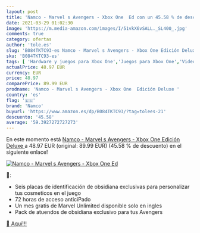 ```yaml
---
layout: post
title: 'Namco - Marvel s Avengers - Xbox One  Ed con un 45.58 % de descuento'
date: 2021-03-29 01:02:30
image: 'https://m.media-amazon.com/images/I/51vkX6vSALL._SL400_.jpg'
comments: true
category: ofertas
author: 'tole.es'
slug: 'B084TKTC93-es Namco - Marvel s Avengers - Xbox One Edición Deluxe'
sku: 'B084TKTC93-es'
tags: [ 'Hardware y juegos para Xbox One','Juegos para Xbox One','Videojuegos','namco','xbox', ]
actualPrice: 48.97 EUR
currency: EUR
price: 48.97
comparePrice: 89.99 EUR
prodname: 'Namco - Marvel s Avengers - Xbox One  Edición Deluxe '
country: 'es'
flag: '🇪🇸'
brand: 'Namco'
buyurl: 'https://www.amazon.es/dp/B084TKTC93/?tag=tolees-21'
descuento: '45.58'
average: '59.3927272727273'
---
```


En este momento está [Namco - Marvel s Avengers - Xbox One  Edición Deluxe ](https://www.amazon.es/dp/B084TKTC93/?tag=tolees-21) a 48.97 EUR (original: 89.99 EUR) (45.58 %  de descuento) en el siguiente enlace!

[![Namco - Marvel s Avengers - Xbox One  Ed](https://m.media-amazon.com/images/I/51vkX6vSALL._SL400_.jpg)](https://www.amazon.es/dp/B084TKTC93/?tag=tolees-21)

🔎:

- Seis placas de identificación de obsidiana exclusivas para personalizar tus cosmeticos en el juego
- 72 horas de acceso anticiPado
- Un mes gratis de Marvel Unlimited disponible solo en ingles
- Pack de atuendos de obsidiana exclusivo para tus Avengers

[🛒 Aquí!!!](https://www.amazon.es/dp/B084TKTC93/?tag=tolees-21)
